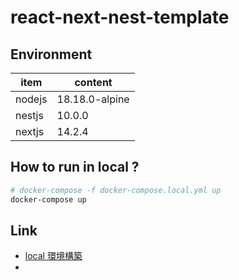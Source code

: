 # react-next-nest-template

## Environment

| item   | content        |
| ------ | -------------- |
| nodejs | 18.18.0-alpine |
| nestjs | 10.0.0         |
| nextjs | 14.2.4         |

## How to run in local ?

```bash
# docker-compose -f docker-compose.local.yml up
docker-compose up
```

## Link

- [local 環境構築](./docs/local.md)
-
